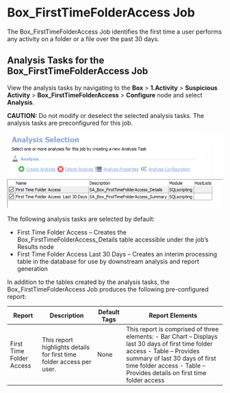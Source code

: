 # Box\_FirstTimeFolderAccess Job

The Box\_FirstTimeFolderAccess Job identifies the first time a user performs any activity on a folder or a file over the past 30 days.

## Analysis Tasks for the Box\_FirstTimeFolderAccess Job

View the analysis tasks by navigating to the __Box__ > __1.Activity__ > __Suspicious Activity__ > __Box\_FirstTimeFolderAccess__ > __Configure__ node and select __Analysis__.

__CAUTION:__ Do not modify or deselect the selected analysis tasks. The analysis tasks are preconfigured for this job.

![Analysis Tasks for the Box_FirstTimeFolderAccess Job](/static/img/product_docs/accessanalyzer/accessanalyzer/enterpriseauditor/solutions/box/activity/suspiciousactivity/firsttimefolderaccessanalysis.png)

The following analysis tasks are selected by default:

- First Time Folder Access – Creates the Box\_FirstTimeFolderAccess\_Details table accessible under the job’s Results node
- First Time Folder Access Last 30 Days – Creates an interim processing table in the database for use by downstream analysis and report generation

In addition to the tables created by the analysis tasks, the Box\_FirstTimeFolderAccess Job produces the following pre-configured report:

| Report | Description | Default Tags | Report Elements |
| --- | --- | --- | --- |
| First Time Folder Access | This report highlights details for first time folder access per user. | None | This report is comprised of three elements:   - Bar Chart – Displays last 30 days of first time folder access - Table – Provides summary of last 30 days of first time folder access - Table – Provides details on first time folder access |
